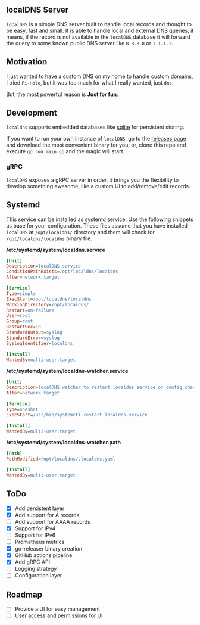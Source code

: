 ## localDNS Server

`localDNS` is a simple DNS server built to handle local records and thought to be easy, fast and small. It is able to handle local and external DNS queries,
it means, if the record is not available in the `localDNS` database it will forward the query to some known public DNS server like `8.8.8.8` or `1.1.1.1`.

## Motivation

I just wanted to have a custom DNS on my home to handle custom domains, I tried `Pi-Hole`, but it was too much for what I really wanted, just `dns`.

But, the most powerful reason is **Just for fun**.

## Development

`localdns` supports embedded databases like [sqlite](https://www.sqlite.org/index.html) for persistent storing.

If you want to run your own instance of `localDNS`, go to the [releases page](https://github.com/mfuentesg/localdns/releases) and download the most convenient binary for you, or, clone this repo and execute `go run main.go` and the magic will start.

### gRPC

`localDNS` exposes a gRPC server in order, it brings you the flexibility to develop something awesome, like a custom UI to add/remove/edit records.

## Systemd

This service can be installed as systemd service. Use the following snippets as base for your configuration.
These files assume that you have installed `localDNS` at `/opt/localdns/` directory and them will check for `/opt/localdns/localdns` binary file.

**/etc/systemd/system/localdns.service**

```ini
[Unit]
Description=localDNS service
ConditionPathExists=/opt/localdns/localdns
After=network.target

[Service]
Type=simple
ExecStart=/opt/localdns/localdns
WorkingDirectory=/opt/localdns/
Restart=on-failure
User=root
Group=root
RestartSec=10
StandardOutput=syslog
StandardError=syslog
SyslogIdentifier=localdns

[Install]
WantedBy=multi-user.target
```

**/etc/systemd/system/localdns-watcher.service**

```ini
[Unit]
Description=localDNS watcher to restart localdns service on config changes
After=network.target

[Service]
Type=oneshot
ExecStart=/usr/bin/systemctl restart localdns.service

[Install]
WantedBy=multi-user.target
```

**/etc/systemd/system/localdns-watcher.path**

```ini
[Path]
PathModified=/opt/localdns/.localdns.yaml

[Install]
WantedBy=multi-user.target
```

## ToDo

- [x] Add persistent layer
- [x] Add support for A records
- [ ] Add support for AAAA records
- [x] Support for IPv4
- [ ] Support for IPv6
- [ ] Prometheus metrics
- [x] go-releaser binary creation
- [x] GitHub actions pipeline
- [x] Add gRPC API
- [ ] Logging strategy
- [ ] Configuration layer

## Roadmap

- [ ] Provide a UI for easy management
- [ ] User access and permissions for UI
